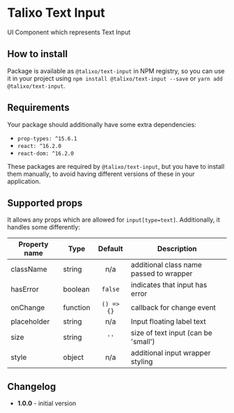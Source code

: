 # Talixo Text Input

UI Component which represents Text Input

## How to install

Package is available as `@talixo/text-input` in NPM registry, so you can use it in your project
using `npm install @talixo/text-input --save` or `yarn add @talixo/text-input`.

## Requirements

Your package should additionally have some extra dependencies:

- `prop-types: ^15.6.1`
- `react: ^16.2.0`
- `react-dom: ^16.2.0`

These packages are required by `@talixo/text-input`, but you have to install them manually,
to avoid having different versions of these in your application.

## Supported props
It allows any props which are allowed for `input[type=text]`. Additionally, it handles some differently:

Property name | Type      | Default | Description                    
--------------|-----------|:-------:|--------------------------------
className     | string    | n/a     | additional class name passed to wrapper
hasError      | boolean   | `false` | indicates that input has error
onChange      | function  | `() => {}`  | callback for change event
placeholder   | string    | n/a     | Input floating label text 
size          | string    | `''`    | size of text input (can be 'small')
style         | object    | n/a     | additional input wrapper styling

## Changelog

- **1.0.0** - initial version
